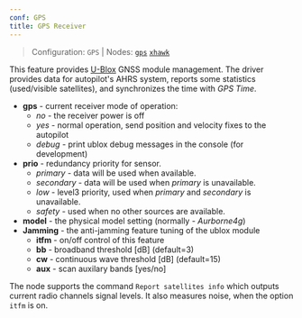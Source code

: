 ```yaml
---
conf: GPS
title: GPS Receiver
---
```


>Configuration: `GPS`
> | Nodes: [`gps`](../../hw/nodes/gps.md) [`xhawk`](../../hw/nodes/xhawk.md)

This feature provides [U-Blox](http://ublox.com) GNSS module management. The driver provides data for autopilot's AHRS system, reports some statistics (used/visible satellites), and synchronizes the time with *GPS Time*.

- **gps**       - current receiver mode of operation:
    - *no* - the receiver power is off
    - *yes* - normal operation, send position and velocity fixes to the autopilot
    - *debug* - print ublox debug messages in the console (for development)
- **prio**      - redundancy priority for sensor.
    - *primary*   - data will be used when available.
    - *secondary* - data will be used when *primary* is unavailable.
    - *low*       - level3 priority, used when *primary* and *secondary* is unavailable.
    - *safety*    - used when no other sources are available.
- **model** - the physical model setting (normally - *Aurborne4g*)
- **Jamming** - the anti-jamming feature tuning of the ublox module
    - **itfm** - on/off control of this feature
    - **bb** - broadband threshold [dB] (default=3)
    - **cw** - continuous wave threshold [dB] (default=15)
    - **aux** - scan auxilary bands [yes/no]


The node supports the command `Report satellites info` which outputs current radio channels signal levels. It also measures noise, when the option `itfm` is on.